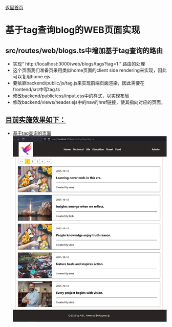 [返回首页](../Readme.md)

# 基于tag查询blog的WEB页面实现

## src/routes/web/blogs.ts中增加基于tag查询的路由
- 实现“ http://localhost:3000/web/blogs/tags?tag=1 ” 路由的处理
- 这个页面我们准备页采用类似home页面的client side rendering来实现，因此可以复用home.ejs
- 要依靠backend/public/js/tag.js来实现前端页面渲染，因此需要在frontend/src中写tag.ts
- 修改backend/public/css/input.css中的样式，以实现布局
- 修改backend/views/header.ejs中的nav的href链接，使其指向对应的页面，<a href="/web/blogs/tags?tag=<%= tag.id %>">

## 目前实施效果如下：
- 基于tag查询的页面
![页面效果](./step08-01.png)